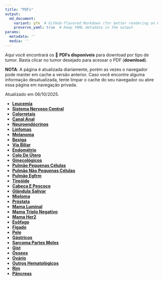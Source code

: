 ```yaml
---
title: "PDFs"
output: 
  md_document:
    variant: gfm  # GitHub-flavored Markdown (for better rendering on GitHub)
    preserve_yaml: true  # Keep YAML metadata in the output
params:
  metadata: ''
  media: ''
---
```


<script async src="https://scripts.simpleanalyticscdn.com/latest.js"></script>

Aqui você encontrará os 📝 **PDFs disponíveis** para download por tipo
de tumor. Basta clicar no tumor desejado para acessar o PDF
(**download**).

**NOTA**: A página é atualizada diariamente, porém as vezes o navegador
pode manter em cache a versão anterior. Caso você encontre alguma
informação desatualizada, tente limpar o cache do seu navegador ou abre
essa página em navegação privada.

Atualizado em 06/10/2025.

- [**Leucemia**](https://coeoralmeds-e768.restdb.io/media/68e3512b0d20f72500022dea?download=true)
- [**Sistema Nervoso
  Central**](https://coeoralmeds-e768.restdb.io/media/68e3512d0d20f72500022ded?download=true)
- [**Colorretais**](https://coeoralmeds-e768.restdb.io/media/68e3512f0d20f72500022df3?download=true)
- [**Canal
  Anal**](https://coeoralmeds-e768.restdb.io/media/68e351300d20f72500022df4?download=true)
- [**Neuroendócrinos**](https://coeoralmeds-e768.restdb.io/media/68e351320d20f72500022df7?download=true)
- [**Linfomas**](https://coeoralmeds-e768.restdb.io/media/68e351340d20f72500022df9?download=true)
- [**Melanoma**](https://coeoralmeds-e768.restdb.io/media/68e351350d20f72500022dfb?download=true)
- [**Bexiga**](https://coeoralmeds-e768.restdb.io/media/68e351360d20f72500022dfd?download=true)
- [**Via
  Biliar**](https://coeoralmeds-e768.restdb.io/media/68e351370d20f72500022dfe?download=true)
- [**Endométrio**](https://coeoralmeds-e768.restdb.io/media/68e351390d20f72500022e00?download=true)
- [**Colo De
  Útero**](https://coeoralmeds-e768.restdb.io/media/68e3513a0d20f72500022e03?download=true)
- [**Ginecológicos**](https://coeoralmeds-e768.restdb.io/media/68e3513b0d20f72500022e05?download=true)
- [**Pulmão Pequenas
  Células**](https://coeoralmeds-e768.restdb.io/media/68e3513c0d20f72500022e07?download=true)
- [**Pulmão Não Pequenas
  Células**](https://coeoralmeds-e768.restdb.io/media/68e3513f0d20f72500022e09?download=true)
- [**Pulmão
  Egfrm**](https://coeoralmeds-e768.restdb.io/media/68e351400d20f72500022e0b?download=true)
- [**Tireóide**](https://coeoralmeds-e768.restdb.io/media/68e351420d20f72500022e0f?download=true)
- [**Cabeça E
  Pescoço**](https://coeoralmeds-e768.restdb.io/media/68e351430d20f72500022e10?download=true)
- [**Glândula
  Salivar**](https://coeoralmeds-e768.restdb.io/media/68e351450d20f72500022e17?download=true)
- [**Mieloma**](https://coeoralmeds-e768.restdb.io/media/68e351470d20f72500022e19?download=true)
- [**Próstata**](https://coeoralmeds-e768.restdb.io/media/68e351480d20f72500022e1b?download=true)
- [**Mama
  Luminal**](https://coeoralmeds-e768.restdb.io/media/68e3514b0d20f72500022e1f?download=true)
- [**Mama Triplo
  Negativo**](https://coeoralmeds-e768.restdb.io/media/68e3514d0d20f72500022e21?download=true)
- [**Mama
  Her2**](https://coeoralmeds-e768.restdb.io/media/68e3514e0d20f72500022e23?download=true)
- [**Esôfago**](https://coeoralmeds-e768.restdb.io/media/68e351500d20f72500022e25?download=true)
- [**Fígado**](https://coeoralmeds-e768.restdb.io/media/68e351510d20f72500022e27?download=true)
- [**Pele**](https://coeoralmeds-e768.restdb.io/media/68e351520d20f72500022e29?download=true)
- [**Gástricos**](https://coeoralmeds-e768.restdb.io/media/68e351530d20f72500022e2b?download=true)
- [**Sarcoma Partes
  Moles**](https://coeoralmeds-e768.restdb.io/media/68e351550d20f72500022e2c?download=true)
- [**Gist**](https://coeoralmeds-e768.restdb.io/media/68e351560d20f72500022e2e?download=true)
- [**Ósseos**](https://coeoralmeds-e768.restdb.io/media/68e351570d20f72500022e31?download=true)
- [**Ovário**](https://coeoralmeds-e768.restdb.io/media/68e351590d20f72500022e33?download=true)
- [**Outros
  Hematológicos**](https://coeoralmeds-e768.restdb.io/media/68e3515a0d20f72500022e35?download=true)
- [**Rim**](https://coeoralmeds-e768.restdb.io/media/68e3515b0d20f72500022e36?download=true)
- [**Pâncreas**](https://coeoralmeds-e768.restdb.io/media/68e3515c0d20f72500022e38?download=true)
